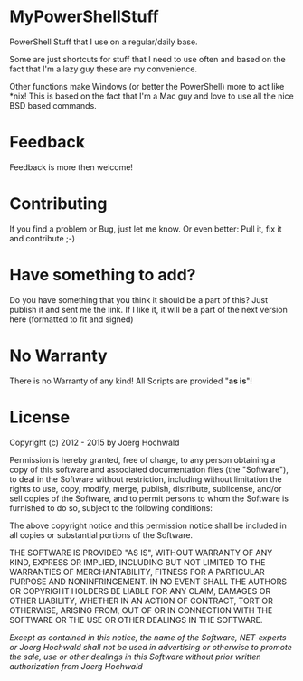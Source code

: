 # MyPowerShellStuff
PowerShell Stuff that I use on a regular/daily base.

Some are just shortcuts for stuff that I need to use often and based on the fact that I'm a lazy guy these are my convenience.

Other functions make Windows (or better the PowerShell) more to act like *nix! This is based on the fact that I'm a Mac guy and love to use all the nice BSD based commands.

# Feedback
Feedback is more then welcome!

# Contributing
If you find a problem or Bug, just let me know.
Or even better: Pull it, fix it and contribute ;-)

# Have something to add?
Do you have something that you think it should be a part of this? Just publish it and sent me the link.
If I like it, it will be a part of the next version here (formatted to fit and signed)

# No Warranty
There is no Warranty of any kind! All Scripts are provided "**as is**"!

# License
Copyright (c) 2012 - 2015 by Joerg Hochwald

Permission is hereby granted, free of charge, to any person obtaining a copy of this software and associated documentation files (the "Software"), to deal in the Software without restriction, including without limitation the rights to use, copy, modify, merge, publish, distribute, sublicense,
and/or sell copies of the Software, and to permit persons to whom the Software is furnished to do so, subject to the following conditions:

The above copyright notice and this permission notice shall be included in all copies or substantial portions of the Software.

THE SOFTWARE IS PROVIDED "AS IS", WITHOUT WARRANTY OF ANY KIND, EXPRESS OR IMPLIED, INCLUDING BUT NOT LIMITED TO THE WARRANTIES OF MERCHANTABILITY, FITNESS FOR A PARTICULAR PURPOSE AND NONINFRINGEMENT. IN NO EVENT SHALL THE AUTHORS OR COPYRIGHT HOLDERS BE LIABLE FOR ANY CLAIM, DAMAGES OR OTHER LIABILITY, WHETHER IN AN ACTION OF CONTRACT, TORT OR OTHERWISE, ARISING FROM, OUT OF OR IN CONNECTION WITH THE SOFTWARE OR THE USE OR OTHER DEALINGS IN THE SOFTWARE.

*Except as contained in this notice, the name of the Software, NET-experts or Joerg Hochwald shall not be used in advertising or otherwise to promote the sale, use or other dealings in this Software without prior written authorization from Joerg Hochwald*